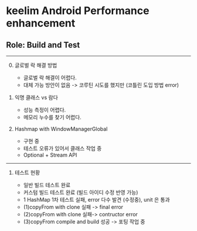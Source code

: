 # keelim Android Performance enhancement

## Role: Build and Test

- - -
0. 글로벌 락 해결 방법
    - 글로벌 락 해결이 어렵다. 
    - 대체 가능 방안이 없음 -> 코루틴 시도를 했지만 (코틀린 도입 방법 error)
    
1. 익명 클래스 vs 람다 
    - 성능 측정이 어렵다. 
    - 메모리 누수를 찾기 어렵다. 
    
2. Hashmap with WindowManagerGlobal 
    - 구현 중 
    - 테스트 오류가 있어서 클래스 작업 중
    - Optional + Stream API
- - -

1. 테스트 현황

    - 일반 빌드 테스트 완료
    - 커스텀 빌드 테스트 완료 (빌드 아이디 수정 반영 가능)
    - 1 HashMap 1차 테스트 실패, error 다수 발견 (수정중), unit 은 통과
    - (1)copyFrom with clone 실패 -> final error
    - (2)copyFrom with clone 실패-> contructor error 
    - (3)copyFrom compile and build 성공 -> 포팅 작업 중
    